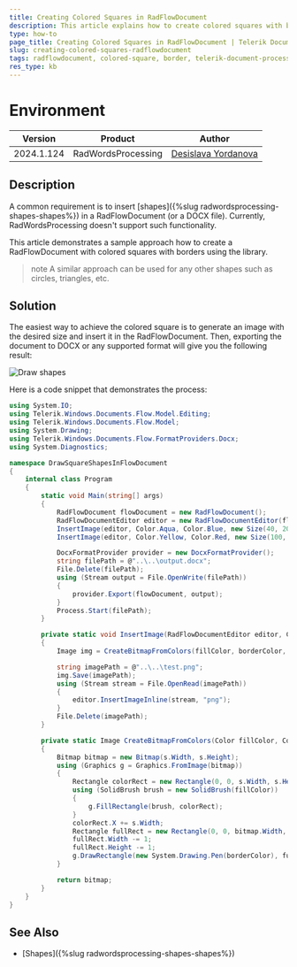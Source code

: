 ```yaml
---
title: Creating Colored Squares in RadFlowDocument
description: This article explains how to create colored squares with borders in a RadFlowDocument using Telerik Document Processing.
type: how-to
page_title: Creating Colored Squares in RadFlowDocument | Telerik Document Processing
slug: creating-colored-squares-radflowdocument
tags: radflowdocument, colored-square, border, telerik-document-processing
res_type: kb
---
```

# Environment

| Version | Product | Author | 
| ---- | ---- | ---- | 
| 2024.1.124 | RadWordsProcessing |[Desislava Yordanova](https://www.telerik.com/blogs/author/desislava-yordanova)| 

## Description

A common requirement is to insert [shapes]({%slug radwordsprocessing-shapes-shapes%}) in a RadFlowDocument (or a DOCX file). Currently, RadWordsProcessing doesn't support such functionality.

This article demonstrates a sample approach how to create a RadFlowDocument with colored squares with borders using the library.

>note A similar approach can be used for any other shapes such as circles, triangles, etc. 

## Solution

The easiest way to achieve the colored square is to generate an image with the desired size and insert it in the RadFlowDocument. Then, exporting the document to DOCX or any supported format will give you the following result:

![Draw shapes](images/words-processing-draw-squares.png) 

Here is a code snippet that demonstrates the process:

```csharp
using System.IO; 
using Telerik.Windows.Documents.Flow.Model.Editing;
using Telerik.Windows.Documents.Flow.Model;
using System.Drawing;
using Telerik.Windows.Documents.Flow.FormatProviders.Docx;
using System.Diagnostics;

namespace DrawSquareShapesInFlowDocument
{
    internal class Program
    {
        static void Main(string[] args)
        {
            RadFlowDocument flowDocument = new RadFlowDocument();
            RadFlowDocumentEditor editor = new RadFlowDocumentEditor(flowDocument);
            InsertImage(editor, Color.Aqua, Color.Blue, new Size(40, 20));
            InsertImage(editor, Color.Yellow, Color.Red, new Size(100, 50));

            DocxFormatProvider provider = new DocxFormatProvider();
            string filePath = @"..\..\output.docx";
            File.Delete(filePath);
            using (Stream output = File.OpenWrite(filePath))
            {
                provider.Export(flowDocument, output);
            }
            Process.Start(filePath);
        }

        private static void InsertImage(RadFlowDocumentEditor editor, Color fillColor, Color borderColor, Size size)
        {
            Image img = CreateBitmapFromColors(fillColor, borderColor, size);

            string imagePath = @"..\..\test.png";
            img.Save(imagePath);
            using (Stream stream = File.OpenRead(imagePath))
            {
                editor.InsertImageInline(stream, "png");
            }
            File.Delete(imagePath);
        }

        private static Image CreateBitmapFromColors(Color fillColor, Color borderColor, Size s)
        {
            Bitmap bitmap = new Bitmap(s.Width, s.Height);
            using (Graphics g = Graphics.FromImage(bitmap))
            {
                Rectangle colorRect = new Rectangle(0, 0, s.Width, s.Height);
                using (SolidBrush brush = new SolidBrush(fillColor))
                {
                    g.FillRectangle(brush, colorRect);
                }
                colorRect.X += s.Width;
                Rectangle fullRect = new Rectangle(0, 0, bitmap.Width, bitmap.Height);
                fullRect.Width -= 1;
                fullRect.Height -= 1;
                g.DrawRectangle(new System.Drawing.Pen(borderColor), fullRect);
            }

            return bitmap;
        }
    }
}
```

## See Also

 * [Shapes]({%slug radwordsprocessing-shapes-shapes%})
